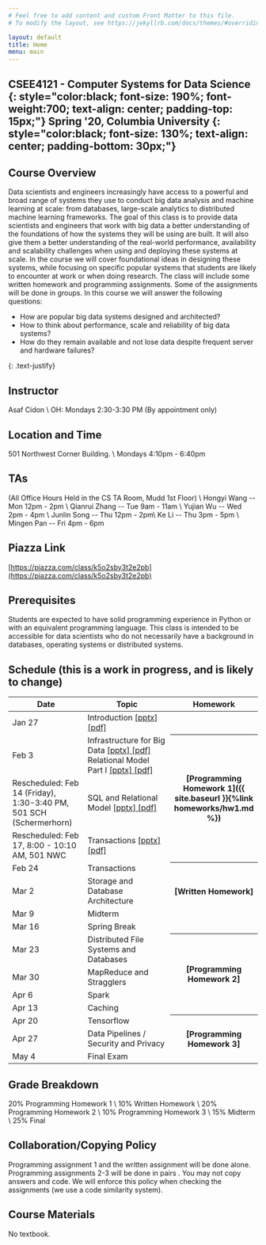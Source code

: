 ```yaml
---
# Feel free to add content and custom Front Matter to this file.
# To modify the layout, see https://jekyllrb.com/docs/themes/#overriding-theme-defaults

layout: default
title: Home
menu: main
---
```


CSEE4121 - Computer Systems for Data Science 
{: style="color:black; font-size: 190%; font-weight:700; text-align: center; padding-top: 15px;"}
Spring '20, Columbia University
{: style="color:black; font-size: 130%; text-align: center; padding-bottom: 30px;"}
----

## Course Overview
Data scientists and engineers increasingly have access to a powerful and broad range of systems they use to conduct big data analysis and machine learning at scale: from databases, large-scale analytics to distributed machine learning frameworks.
The goal of this class is to provide data scientists and engineers that work with big data a better understanding of the foundations of how the systems they will be using are built. It will also give them a better understanding of the real-world performance, availability and scalability challenges when using and deploying these systems at scale. In the course we will cover foundational ideas in designing these systems, while focusing on specific popular systems that students are likely to encounter at work or when doing research. The class will include some written homework and programming assignments. Some of the assignments will be done in groups.
In this course we will answer the following questions:
<ul>
  <li>How are popular big data systems designed and architected? </li>
  <li>How to think about performance, scale and reliability of big data systems? </li>
  <li>How do they remain available and not lose data despite frequent server and hardware failures? </li>
</ul>
{: .text-justify}

## Instructor
Asaf Cidon \\
OH: Mondays 2:30-3:30 PM (By appointment only)

## Location and Time
501 Northwest Corner Building. \\
Mondays 4:10pm - 6:40pm

## TAs
(All Office Hours Held in the CS TA Room, Mudd 1st Floor) \\
Hongyi Wang -- Mon 12pm - 2pm \\
Qianrui Zhang -- Tue 9am - 11am \\
Yujian Wu -- Wed 2pm - 4pm \\
Junlin Song -- Thu 12pm - 2pm\\
Ke Li -- Thu 3pm - 5pm \\
Mingen Pan -- Fri 4pm - 6pm 

## Piazza Link
[https://piazza.com/class/k5o2sby3t2e2pb](https://piazza.com/class/k5o2sby3t2e2pb)

## Prerequisites
Students are expected to have solid programming experience in Python or with an equivalent programming language. This class is intended to be accessible for data scientists who do not necessarily have a background in databases, operating systems or distributed systems.

## Schedule (this is a work in progress, and is likely to change)


<table>
<colgroup>
<col width="33%" />
<col width="45%" />
<col width="22%" />
</colgroup>
<thead>
<tr class="header">
<th>Date</th>
<th>Topic</th>
<th>Homework</th>
</tr>
</thead>
<tbody>
<tr>
<td markdown="span">Jan 27</td>
<td markdown="span">Introduction <a href="https://github.com/CS-W4121/cs-w4121.github.io/blob/master/slides/Topic%201%20-%20intro%20and%20rules%20of%20thumb%20part%20I.pptx">[pptx]<a href="https://github.com/CS-W4121/cs-w4121.github.io/blob/master/slides/Topic%201%20-%20intro%20and%20rules%20of%20thumb%20part%20I.pdf">[pdf]</a></td>

</tr>
<tr>
<td markdown="span">Feb 3</td>
<td markdown="span">Infrastructure for Big Data <a href="https://github.com/CS-W4121/cs-w4121.github.io/blob/master/slides/Topic%201%20-%20intro%20and%20rules%20of%20thumb%20part%20II.pptx"> [pptx]<a href="https://github.com/CS-W4121/cs-w4121.github.io/blob/master/slides/Topic%201%20-%20intro%20and%20rules%20of%20thumb%20part%20II.pdf"> [pdf]</a> Relational Model Part I <a href="https://github.com/CS-W4121/cs-w4121.github.io/blob/master/slides/Topic%202%20-%20relational%20model%20part%20I.pptx"> [pptx]<a href="https://github.com/CS-W4121/cs-w4121.github.io/blob/master/slides/Topic%202%20-%20relational%20model%20part%20I.pdf"> [pdf] </a></td>
<th rowspan="3" markdown="1">[Programming Homework 1]({{ site.baseurl }}{%link homeworks/hw1.md %})</th>
<!---
<th rowspan="3" markdown="1">[Programming Homework 1]</th>
-->
</tr>
<tr>
<td markdown="span">Rescheduled: Feb 14 (Friday), 1:30-3:40 PM, 501 SCH (Schermerhorn)</td>
<td markdown="span">SQL and Relational Model <a href="https://github.com/CS-W4121/cs-w4121.github.io/blob/master/slides/Topic%202%20-%20relational%20model%20part%20II.pptx"> [pptx] <a href="https://github.com/CS-W4121/cs-w4121.github.io/blob/master/slides/Topic%202%20-%20relational%20model%20part%20II.pdf"> [pdf] </a>  </td>
</tr>
<tr>
<td markdown="span">Rescheduled: Feb 17, 8:00 - 10:10 AM, 501 NWC</td>
<td markdown="span">Transactions
  <a href="https://github.com/CS-W4121/cs-w4121.github.io/raw/master/slides/Topic%203%20-%20transactions%20and%20ACID.pptx"> [pptx]<a href="https://github.com/CS-W4121/cs-w4121.github.io/raw/master/slides/Topic%203%20-%20transactions%20and%20ACID.pdf"> [pdf] </a>  </td> 
</tr>
<tr>
<td markdown="span">Feb 24</td>
<td markdown="span">Transactions </td>
<th rowspan="3" markdown="1">[Written Homework]</th>
</tr>
<tr>
<td markdown="span">Mar 2</td>
<td markdown="span">Storage and Database Architecture </td>
</tr>
<tr>
<td markdown="span">Mar 9</td>
<td markdown="span">Midterm</td>
</tr>
<tr>
<td markdown="span">Mar 16</td>
<td markdown="span">Spring Break </td>
</tr>
<tr>
<td markdown="span">Mar 23</td>
<td markdown="span">Distributed File Systems and Databases</td>
<!---
<th rowspan="4" markdown="1">[Programming Homework 2]({{ site.baseurl }}{%link homeworks/hw2.md %})</th>
-->
<th rowspan="4" markdown="1">[Programming Homework 2]</th>
</tr>
<tr>
<td markdown="span">Mar 30</td>
<td markdown="span">MapReduce and Stragglers </td>
</tr>
<tr>
<td markdown="span">Apr 6</td>
<td markdown="span">Spark </td>
</tr>
<tr>
<td markdown="span">Apr 13</td>
<td markdown="span">Caching </td>
</tr>
<tr>
<td markdown="span">Apr 20</td>
<td markdown="span">Tensorflow </td>
<!---
<th rowspan="3" markdown="1">[Programming Homework 3]({{ site.baseurl }}{%link homeworks/hw3.md %})</th>
-->
<th rowspan="3" markdown="1">[Programming Homework 3]</th>
</tr>
<tr>
<td markdown="span">Apr 27</td>
<td markdown="span">Data Pipelines / Security and Privacy </td>
</tr>
<tr>
<td markdown="span">May 4</td>
<td markdown="span">Final Exam</td>
</tr>
</tbody>
</table>

## Grade Breakdown
20% Programming Homework 1 \\
10% Written Homework \\
20% Programming Homework 2 \\
10% Programming Homework 3 \\
15% Midterm \\
25% Final

## Collaboration/Copying Policy
Programming assignment 1 and the written assignment will be done alone. Programming assignments 2-3 will be done in pairs . You may not copy answers and code. We will enforce this policy when checking the assignments (we use a code similarity system).

## Course Materials
No textbook.
